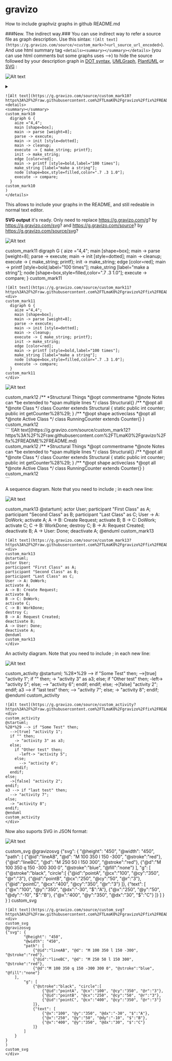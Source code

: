 gravizo
=======

How to include graphviz graphs in github README.md

###New. The indirect way.###
You can use indirect way to refer a source file as graph description. 
Use this sintax: ```![Alt text](https://g.gravizo.com/source/<custom_mark>?<url_source_url_encoded>```). And use html summary tag ```<details><summary></summary></details>``` (you can use html comments but some graphs uses -->) to hide the source followed by your description graph in [DOT syntax](https://en.wikipedia.org/wiki/DOT_(graph_description_language)), [UMLGraph](http://www.umlgraph.org/doc/cd-intro.html), [PlantUML](http://plantuml.sourceforge.net/sequence.html) or [SVG](https://en.wikipedia.org/wiki/Scalable_Vector_Graphics) :

![Alt text](https://g.gravizo.com/source/custom_mark10?https%3A%2F%2Fraw.githubusercontent.com%2FTLmaK0%2Fgravizo%2Ffix%2FREADME%2FREADME.md)

<details> 
<summary></summary>
custom_mark10
  digraph G {
    aize ="4,4";
    main [shape=box];
    main -> parse [weight=8];
    parse -> execute;
    main -> init [style=dotted];
    main -> cleanup;
    execute -> { make_string; printf};
    init -> make_string;
    edge [color=red];
    main -> printf [style=bold,label="100 times"];
    make_string [label="make a string"];
    node [shape=box,style=filled,color=".7 .3 1.0"];
    execute -> compare;
  }
custom_mark10
)
</details>





```
![Alt text](https://g.gravizo.com/source/custom_mark10?https%3A%2F%2Fraw.githubusercontent.com%2FTLmaK0%2Fgravizo%2Ffix%2FREADME%2FREADME.md)
<details> 
<summary></summary>
custom_mark10
  digraph G {
    aize ="4,4";
    main [shape=box];
    main -> parse [weight=8];
    parse -> execute;
    main -> init [style=dotted];
    main -> cleanup;
    execute -> { make_string; printf};
    init -> make_string;
    edge [color=red];
    main -> printf [style=bold,label="100 times"];
    make_string [label="make a string"];
    node [shape=box,style=filled,color=".7 .3 1.0"];
    execute -> compare;
  }
custom_mark10
)
</details>
```

This allows to include your graphs in the README, and still redeable in normal text editor.

**SVG output** it's ready. Only need to replace https://g.gravizo.com/g? by https://g.gravizo.com/svg? and https://g.gravizo.com/source? by https://g.gravizo.com/source/svg?

![Alt text](https://g.gravizo.com/source/custom_mark11?https%3A%2F%2Fraw.githubusercontent.com%2FTLmaK0%2Fgravizo%2Ffix%2FREADME%2FREADME.md)
<div>
custom_mark11
  digraph G {
    aize ="4,4";
    main [shape=box];
    main -> parse [weight=8];
    parse -> execute;
    main -> init [style=dotted];
    main -> cleanup;
    execute -> { make_string; printf};
    init -> make_string;
    edge [color=red];
    main -> printf [style=bold,label="100 times"];
    make_string [label="make a string"];
    node [shape=box,style=filled,color=".7 .3 1.0"];
    execute -> compare;
  }
custom_mark11
</div>

```
![Alt text](https://g.gravizo.com/source/custom_mark11?https%3A%2F%2Fraw.githubusercontent.com%2FTLmaK0%2Fgravizo%2Ffix%2FREADME%2FREADME.md)
<div>
custom_mark11
  digraph G {
    aize ="4,4";
    main [shape=box];
    main -> parse [weight=8];
    parse -> execute;
    main -> init [style=dotted];
    main -> cleanup;
    execute -> { make_string; printf};
    init -> make_string;
    edge [color=red];
    main -> printf [style=bold,label="100 times"];
    make_string [label="make a string"];
    node [shape=box,style=filled,color=".7 .3 1.0"];
    execute -> compare;
  }
custom_mark11
</div>
```

![Alt text](https://g.gravizo.com/source/custom_mark12?https%3A%2F%2Fraw.githubusercontent.com%2FTLmaK0%2Fgravizo%2Ffix%2FREADME%2FREADME.md)
<div>
custom_mark12
/** 
*Structural Things
*@opt commentname
*@note Notes can
*be extended to
*span multiple lines
*/
class Structural{}
/**
*@opt all
*@note Class
*/
class Counter extends Structural {
        static public int counter;
        public int getCounter%28%29;
}
/**
*@opt shape activeclass
*@opt all
*@note Active Class
*/
class RunningCounter extends Counter{}
)
custom_mark12
</div>
```
![Alt text](https://g.gravizo.com/source/custom_mark12?https%3A%2F%2Fraw.githubusercontent.com%2FTLmaK0%2Fgravizo%2Ffix%2FREADME%2FREADME.md)
<div>
custom_mark12
/** 
*Structural Things
*@opt commentname
*@note Notes can
*be extended to
*span multiple lines
*/
class Structural{}
/**
*@opt all
*@note Class
*/
class Counter extends Structural {
        static public int counter;
        public int getCounter%28%29;
}
/**
*@opt shape activeclass
*@opt all
*@note Active Class
*/
class RunningCounter extends Counter{}
)
custom_mark12
</div>
```

A sequence diagram. Note that you need to include ; in each new line:

![Alt text](https://g.gravizo.com/source/custom_mark13?https%3A%2F%2Fraw.githubusercontent.com%2FTLmaK0%2Fgravizo%2Ffix%2FREADME%2FREADME.md)
<div>
custom_mark13
@startuml;
actor User;
participant "First Class" as A;
participant "Second Class" as B;
participant "Last Class" as C;
User -> A: DoWork;
activate A;
A -> B: Create Request;
activate B;
B -> C: DoWork;
activate C;
C -> B: WorkDone;
destroy C;
B -> A: Request Created;
deactivate B;
A -> User: Done;
deactivate A;
@enduml
custom_mark13
</div>

```
![Alt text](https://g.gravizo.com/source/custom_mark13?https%3A%2F%2Fraw.githubusercontent.com%2FTLmaK0%2Fgravizo%2Ffix%2FREADME%2FREADME.md)
<div>
custom_mark13
@startuml;
actor User;
participant "First Class" as A;
participant "Second Class" as B;
participant "Last Class" as C;
User -> A: DoWork;
activate A;
A -> B: Create Request;
activate B;
B -> C: DoWork;
activate C;
C -> B: WorkDone;
destroy C;
B -> A: Request Created;
deactivate B;
A -> User: Done;
deactivate A;
@enduml
custom_mark13
</div>
```

An activity diagram. Note that you need to include ; in each new line:

![Alt text](https://g.gravizo.com/source/custom_activity?https%3A%2F%2Fraw.githubusercontent.com%2FTLmaK0%2Fgravizo%2Ffix%2FREADME%2FREADME.md)
<div>
custom_activity
@startuml;
%28*%29 --> if "Some Test" then;
  -->[true] "activity 1";
  if "" then;
    -> "activity 3" as a3;
  else;
    if "Other test" then;
      -left-> "activity 5";
    else;
      --> "activity 6";
    endif;
  endif;
else;
  ->[false] "activity 2";
endif;
a3 --> if "last test" then;
  --> "activity 7";
else;
  -> "activity 8";
endif;
@enduml
custom_activity
</div>

```
![Alt text](https://g.gravizo.com/source/custom_activity?https%3A%2F%2Fraw.githubusercontent.com%2FTLmaK0%2Fgravizo%2Ffix%2FREADME%2FREADME.md)
<div>
custom_activity
@startuml;
%28*%29 --> if "Some Test" then;
  -->[true] "activity 1";
  if "" then;
    -> "activity 3" as a3;
  else;
    if "Other test" then;
      -left-> "activity 5";
    else;
      --> "activity 6";
    endif;
  endif;
else;
  ->[false] "activity 2";
endif;
a3 --> if "last test" then;
  --> "activity 7";
else;
  -> "activity 8";
endif;
@enduml
custom_activity
</div>
```

Now also suports SVG in JSON format:

![Alt text](https://g.gravizo.com/source/custom_svg?https%3A%2F%2Fraw.githubusercontent.com%2FTLmaK0%2Fgravizo%2Ffix%2FREADME%2FREADME.md)
<div>
custom_svg
@gravizosvg
{"svg": {
		"@height": "450",
		"@width": "450", 
		"path": [
			{"@id":"lineAB", "@d": "M 100 350 l 150 -300", "@stroke":"red"},
			{"@id":"lineBC", "@d": "M 250 50 l 150 300", "@stroke":"red"},
			{"@d":"M 100 350 q 150 -300 300 0", "@stroke":"blue", "@fill":"none"}
    ],
		"g": [
			{"@stroke":"black", "circle":[  
				{"@id":"pointA", "@cx":"100", "@cy":"350", "@r":"3"},
				{"@id":"pointB", "@cx":"250", "@cy":"50", "@r":"3"},
				{"@id":"pointC", "@cx":"400", "@cy":"350", "@r":"3"}
			]},
			{"text": [
				{"@x":"100", "@y":"350", "@dx":"-30", "$":"A"},
				{"@x":"250", "@y":"50", "@dy":"-10", "$":"B"},
				{"@x":"400", "@y":"350", "@dx":"30", "$":"C"}
			]}
		]
	}
}
)
custom_svg
</div>

```
![Alt text](https://g.gravizo.com/source/custom_svg?https%3A%2F%2Fraw.githubusercontent.com%2FTLmaK0%2Fgravizo%2Ffix%2FREADME%2FREADME.md)
<div>
custom_svg
@gravizosvg
{"svg": {
		"@height": "450",
		"@width": "450", 
		"path": [
			{"@id":"lineAB", "@d": "M 100 350 l 150 -300", "@stroke":"red"},
			{"@id":"lineBC", "@d": "M 250 50 l 150 300", "@stroke":"red"},
			{"@d":"M 100 350 q 150 -300 300 0", "@stroke":"blue", "@fill":"none"}
    ],
		"g": [
			{"@stroke":"black", "circle":[  
				{"@id":"pointA", "@cx":"100", "@cy":"350", "@r":"3"},
				{"@id":"pointB", "@cx":"250", "@cy":"50", "@r":"3"},
				{"@id":"pointC", "@cx":"400", "@cy":"350", "@r":"3"}
			]},
			{"text": [
				{"@x":"100", "@y":"350", "@dx":"-30", "$":"A"},
				{"@x":"250", "@y":"50", "@dy":"-10", "$":"B"},
				{"@x":"400", "@y":"350", "@dx":"30", "$":"C"}
			]}
		]
	}
}
)
custom_svg
</div>
```
